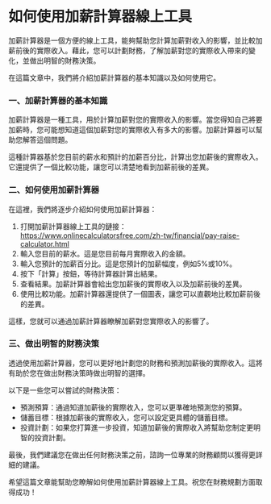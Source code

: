 如何使用加薪計算器線上工具
=============

加薪計算器是一個方便的線上工具，能夠幫助您計算加薪對收入的影響，並比較加薪前後的實際收入。藉此，您可以計劃財務，了解加薪對您的實際收入帶來的變化，並做出明智的財務決策。

在這篇文章中，我們將介紹加薪計算器的基本知識以及如何使用它。

### 一、加薪計算器的基本知識

加薪計算器是一種工具，用於計算加薪對您的實際收入的影響。當您得知自己將要加薪時，您可能想知道這個加薪對您的實際收入有多大的影響。加薪計算器可以幫助您解答這個問題。

這種計算器基於您目前的薪水和預計的加薪百分比，計算出您加薪後的實際收入。它還提供了一個比較功能，讓您可以清楚地看到加薪前後的差異。

### 二、如何使用加薪計算器

在這裡，我們將逐步介紹如何使用加薪計算器：

1. 打開加薪計算器線上工具的鏈接：<https://www.onlinecalculatorsfree.com/zh-tw/financial/pay-raise-calculator.html>
2. 輸入您目前的薪水。這是您目前每月實際收入的金額。
3. 輸入您預計的加薪百分比。這是您預計的加薪幅度，例如5%或10%。
4. 按下「計算」按鈕，等待計算器計算出結果。
5. 查看結果。加薪計算器會給出您加薪後的實際收入以及加薪前後的差異。
6. 使用比較功能。加薪計算器還提供了一個圖表，讓您可以直觀地比較加薪前後的差異。

這樣，您就可以通過加薪計算器瞭解加薪對您實際收入的影響了。

### 三、做出明智的財務決策

透過使用加薪計算器，您可以更好地計劃您的財務和預測加薪後的實際收入。這將有助於您在做出財務決策時做出明智的選擇。

以下是一些您可以嘗試的財務決策：

- 預測預算：通過知道加薪後的實際收入，您可以更準確地預測您的預算。
- 儲蓄目標：根據加薪後的實際收入，您可以設定更具體的儲蓄目標。
- 投資計劃：如果您打算進一步投資，知道加薪後的實際收入將幫助您制定更明智的投資計劃。

最後，我們建議您在做出任何財務決策之前，諮詢一位專業的財務顧問以獲得更詳細的建議。

希望這篇文章能幫助您瞭解如何使用加薪計算器線上工具。祝您在財務規劃方面取得成功！